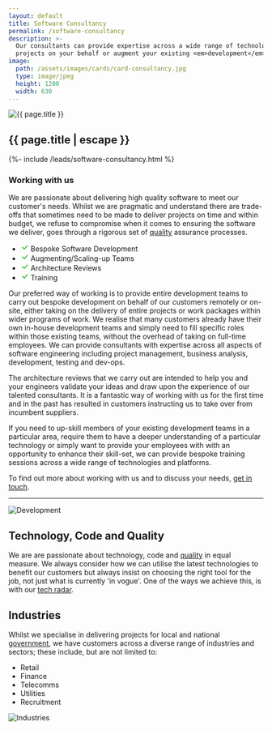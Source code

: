 ```yaml
---
layout: default
title: Software Consultancy
permalink: /software-consultancy
description: >- 
  Our consultants can provide expertise across a wide range of technologies and platforms. We can deliver bespoke software
  projects on your behalf or augment your existing <em>development</em> teams as well as conduct <em>architecture</em> reviews or deliver training courses.
image:
  path: /assets/images/cards/card-consultancy.jpg
  type: image/jpeg
  height: 1200
  width: 630
---
```


<section class="row">
  <div class="col">
    <div class="col-12 col-md-6 ms-md-2 mb-3 mb-md-1 float-md-end">
      <div class="splash-img position-relative">
        <img class="d-block w-100" src="{{ "/assets/images/splash-consultancy.jpg" | relative_url }}" alt="{{ page.title }}">
      </div>
    </div>
    <h1 class="fs-3 mt-3">{{ page.title | escape }}</h1>
    {%- include /leads/software-consultancy.html %}
    <h3 class="fs-4 mt-5">Working with us</h3>
    <p>We are passionate about delivering high quality software to meet our customer's needs. Whilst we are pragmatic and understand there are trade-offs
    that sometimes need to be made to deliver projects on time and within budget, we refuse to compromise when it comes to ensuring the software we deliver, 
    goes through a rigorous set of <a href="{{ "/quality-software" | relative_url }}">quality</a> assurance processes.</p>
    <div class="card info col-12 col-md-5 col-lg-4 float-md-start me-md-2 mb-3 mb-md-0">
      <ul class="list-group list-group-flush border-top-0 mt-2">
        <li class="list-group-item border-bottom-0 text-truncate" title="Bespoke Software Development">
          <svg xmlns="http://www.w3.org/2000/svg" width="16" height="16" fill="#00b300" class="bi bi-check-lg" viewBox="0 0 16 16">
            <path d="M12.736 3.97a.733.733 0 0 1 1.047 0c.286.289.29.756.01 1.05L7.88 12.01a.733.733 0 0 1-1.065.02L3.217 8.384a.757.757 0 0 1 0-1.06.733.733 0 0 1 1.047 0l3.052 3.093 5.4-6.425a.247.247 0 0 1 .02-.022Z"/>
          </svg>
          Bespoke Software Development
        </li>
        <li class="list-group-item border-bottom-0 text-truncate" title="Augmenting/Scaling-up Teams">
          <svg xmlns="http://www.w3.org/2000/svg" width="16" height="16" fill="#00b300" class="bi bi-check-lg" viewBox="0 0 16 16">
            <path d="M12.736 3.97a.733.733 0 0 1 1.047 0c.286.289.29.756.01 1.05L7.88 12.01a.733.733 0 0 1-1.065.02L3.217 8.384a.757.757 0 0 1 0-1.06.733.733 0 0 1 1.047 0l3.052 3.093 5.4-6.425a.247.247 0 0 1 .02-.022Z"/>
          </svg>
          Augmenting/Scaling-up Teams
        </li>
        <li class="list-group-item border-bottom-0 text-truncate" title="Architecture Reviews">
          <svg xmlns="http://www.w3.org/2000/svg" width="16" height="16" fill="#00b300" class="bi bi-check-lg" viewBox="0 0 16 16">
            <path d="M12.736 3.97a.733.733 0 0 1 1.047 0c.286.289.29.756.01 1.05L7.88 12.01a.733.733 0 0 1-1.065.02L3.217 8.384a.757.757 0 0 1 0-1.06.733.733 0 0 1 1.047 0l3.052 3.093 5.4-6.425a.247.247 0 0 1 .02-.022Z"/>
          </svg>
          Architecture Reviews
        </li>
        <li class="list-group-item border-bottom-0 text-truncate" title="Training">
          <svg xmlns="http://www.w3.org/2000/svg" width="16" height="16" fill="#00b300" class="bi bi-check-lg" viewBox="0 0 16 16">
            <path d="M12.736 3.97a.733.733 0 0 1 1.047 0c.286.289.29.756.01 1.05L7.88 12.01a.733.733 0 0 1-1.065.02L3.217 8.384a.757.757 0 0 1 0-1.06.733.733 0 0 1 1.047 0l3.052 3.093 5.4-6.425a.247.247 0 0 1 .02-.022Z"/>
          </svg>
          Training
        </li>
      </ul>
    </div>
    <p>Our preferred way of working is to provide entire development teams to carry out bespoke development on behalf of our customers remotely or on-site, either 
    taking on the delivery of entire projects or work packages within wider programs of work. We realise that many customers already have their own in-house development teams 
    and simply need to fill specific roles within those existing teams, without the overhead of taking on full-time employees. We can provide consultants with expertise 
    across all aspects of software engineering including project management, business analysis, development, testing and dev-ops.</p>
    <p>The architecture reviews that we carry out are intended to help you and your engineers validate your ideas and draw upon the experience of our talented
    consultants. It is a fantastic way of working with us for the first time and in the past has resulted in customers instructing us to take over from incumbent suppliers.</p>
    <p>If you need to up-skill members of your existing development teams in a particular area, require them to have a deeper understanding of a particular technology or simply
    want to provide your employees with with an opportunity to enhance their skill-set, we can provide bespoke training sessions across a wide range of technologies and platforms.</p>
    <p>To find out more about working with us and to discuss your needs, <a href="{{ "/contact-us" | relative_url }}">get in touch</a>.</p>
    <hr />
  </div>
</section>

<div class="row mb-md-3">
  <div class="col-12 col-md-6">
    <div class="splash-img position-relative">
      <img class="d-block w-100" src="{{ "/assets/images/splash-development.jpg" | relative_url }}" alt="Development">
    </div>
  </div>
  <div class="d-flex align-items-center col-12 col-md-6">
    <section class="pt-2 pt-md-0 mb-lg-5">
      <h2 class="fs-3">Technology, Code and Quality</h2>
      <p>We are are passionate about technology, code and <a href="{{ "/quality-software" | relative_url }}">quality</a> in equal measure. We always consider how we can utilise the latest
      technologies to benefit our customers but always insist on choosing the right tool for the job, not just what is currently &apos;in vogue&apos;. One of the ways we achieve this, is 
      with our <a href="{{ "/tech-radar" | relative_url }}">tech radar</a>.</p>
    </section>
  </div>
</div>

<div id="industries" class="row mb-md-3">
  <div class="d-flex align-items-center col-12 order-2 col-md-6 order-md-1">
    <section class="pt-2 pt-md-0 mb-lg-5">
      <h2 class="fs-3">Industries</h2>
      <p>Whilst we specialise in delivering projects for local and national <a href="{{ "/government" | relative_url }}">government</a>, we have customers across a diverse range of industries and sectors; these include, but are not limited to:</p>
      <ul>
        <li>Retail</li>
        <li>Finance</li>
        <li>Telecomms</li>
        <li>Utilities</li>
        <li>Recruitment</li>
      </ul>
    </section>
  </div>
  <div class="col-12 order-1 col-md-6 order-md-2">
    <div class="splash-img position-relative">
      <img class="d-block w-100" src="{{ "/assets/images/splash-industries.jpg" | relative_url }}" alt="Industries">
    </div>
  </div>
</div>
